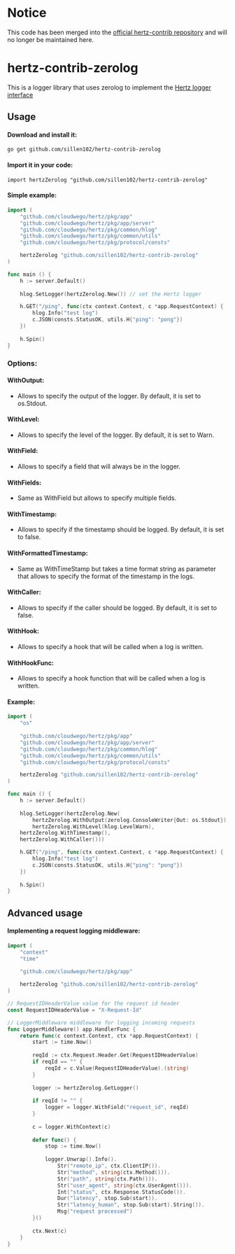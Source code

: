 # Notice

This code has been merged into the [official hertz-contrib repository](https://github.com/hertz-contrib/logger) and will no longer be maintained here.

# hertz-contrib-zerolog
This is a logger library that uses zerolog to implement the [Hertz logger interface](https://www.cloudwego.io/docs/hertz/tutorials/framework-exten/log/)

## Usage

#### Download and install it:

```
go get github.com/sillen102/hertz-contrib-zerolog
```

#### Import it in your code:

```
import hertzZerolog "github.com/sillen102/hertz-contrib-zerolog"
```

#### Simple example:
```go
import (
    "github.com/cloudwego/hertz/pkg/app"
    "github.com/cloudwego/hertz/pkg/app/server"
    "github.com/cloudwego/hertz/pkg/common/hlog"
    "github.com/cloudwego/hertz/pkg/common/utils"
    "github.com/cloudwego/hertz/pkg/protocol/consts"

    hertzZerolog "github.com/sillen102/hertz-contrib-zerolog"
)

func main () {
    h := server.Default()
	
    hlog.SetLogger(hertzZerolog.New()) // set the Hertz logger

    h.GET("/ping", func(ctx context.Context, c *app.RequestContext) {
        hlog.Info("test log")
        c.JSON(consts.StatusOK, utils.H{"ping": "pong"})
    })
	
    h.Spin()
}
```

### Options:

#### WithOutput:
- Allows to specify the output of the logger. By default, it is set to os.Stdout.

#### WithLevel:
- Allows to specify the level of the logger. By default, it is set to Warn.

#### WithField:
- Allows to specify a field that will always be in the logger.

#### WithFields:
- Same as WithField but allows to specify multiple fields.

#### WithTimestamp:
- Allows to specify if the timestamp should be logged. By default, it is set to false.

#### WithFormattedTimestamp:
- Same as WithTimeStamp but takes a time format string as parameter that allows to specify the format of the timestamp in the logs.

#### WithCaller:
- Allows to specify if the caller should be logged. By default, it is set to false.

#### WithHook:
- Allows to specify a hook that will be called when a log is written.

#### WithHookFunc:
- Allows to specify a hook function that will be called when a log is written.

#### Example:
```go
import (
    "os"
	
    "github.com/cloudwego/hertz/pkg/app"
    "github.com/cloudwego/hertz/pkg/app/server"
    "github.com/cloudwego/hertz/pkg/common/hlog"
    "github.com/cloudwego/hertz/pkg/common/utils"
    "github.com/cloudwego/hertz/pkg/protocol/consts"

    hertzZerolog "github.com/sillen102/hertz-contrib-zerolog"
)

func main () {
    h := server.Default()
	
    hlog.SetLogger(hertzZerolog.New(
        hertzZerolog.WithOutput(zerolog.ConsoleWriter{Out: os.Stdout}),
        hertzZerolog.WithLevel(hlog.LevelWarn),
	hertzZerolog.WithTimestamp(),
	hertzZerolog.WithCaller()))

    h.GET("/ping", func(ctx context.Context, c *app.RequestContext) {
        hlog.Info("test log")
        c.JSON(consts.StatusOK, utils.H{"ping": "pong"})
    })
	
    h.Spin()
}
```

## Advanced usage

#### Implementing a request logging middleware:
```go
import (
    "context"
    "time"
    
    "github.com/cloudwego/hertz/pkg/app"

    hertzZerolog "github.com/sillen102/hertz-contrib-zerolog"
)

// RequestIDHeaderValue value for the request id header
const RequestIDHeaderValue = "X-Request-Id"

// LoggerMiddleware middleware for logging incoming requests
func LoggerMiddleware() app.HandlerFunc {
    return func(c context.Context, ctx *app.RequestContext) {
        start := time.Now()
        
        reqId := ctx.Request.Header.Get(RequestIDHeaderValue)
        if reqId == "" {
            reqId = c.Value(RequestIDHeaderValue).(string)
        }
        
        logger := hertzZerolog.GetLogger()
        
        if reqId != "" {
            logger = logger.WithField("request_id", reqId)
        }
        
        c = logger.WithContext(c)
        
        defer func() {
            stop := time.Now()
            
            logger.Unwrap().Info().
                Str("remote_ip", ctx.ClientIP()).
                Str("method", string(ctx.Method())).
                Str("path", string(ctx.Path())).
                Str("user_agent", string(ctx.UserAgent())).
                Int("status", ctx.Response.StatusCode()).
                Dur("latency", stop.Sub(start)).
                Str("latency_human", stop.Sub(start).String()).
                Msg("request processed")
        }()
        
        ctx.Next(c)
    }
}
```
